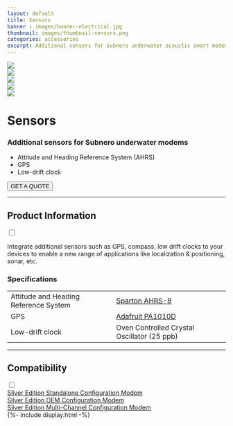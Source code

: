 ```yaml
---
layout: default
title: Sensors
banner : images/banner-electrical.jpg
thumbnail: images/thumbnail-sensors.png
categories: accessories
excerpt: Additional sensors for Subnero underwater acoustic smart modems.
---
```


<div class='full tall' style='background-image: url({{site.baseurl}}/{{page.banner}});'>
  <div class='row'>
    <div class='large-12 columns'>
      <!-- {% include section-header.html title=page.title tagline=page.tagline color=page.title_color class="big" %} -->
    </div>
  </div>
  <div class='four spacing'></div>
  <div class='four spacing'></div>
</div>

<div class='full bg-grey'>
  <div class='row'>
      <div class='accessories'>
        <div class='accessories-img'>
            <div class='mod modBlogPost big'>
              <img id='main-img' src='{{site.baseurl}}/images/accessories-sensors01.jpg'>
            </div>
            <div class='modGallery'>
              <div class='media modTeamMember shortcode-list'>
                <div class="member current-li"><a class='image-nav'><img src='{{site.baseurl}}/images/accessories-sensors01.jpg'></a></div>
                <div class="member"><a class='image-nav'><img src='{{site.baseurl}}/images/accessories-sensors02.jpg'></a></div>
                <div class="member"><a class='image-nav'><img src='{{site.baseurl}}/images/accessories-sensors03.jpg'></a></div>
                <div class="member"><a class='image-nav'><img src='{{site.baseurl}}/images/accessories-sensors04.jpg'></a></div>
              </div>
            </div>
        </div>
        <div class='accessories-info'>
            <h1>Sensors</h1>
            <h3>Additional sensors for Subnero underwater modems</h3>
            <ul>
              <li>Attitude and Heading Reference System (AHRS)</li>
              <li>GPS</li>
              <li>Low-drift clock</li>
            </ul>
            <a href="mailto:sales@subnero.com"><button type="button">GET A QUOTE</button></a>
        </div>
      </div>
      <hr>
      <div class='wrap-collapsible'>
        <h2>Product Information</h2>
        <input id ='product' class='toggle' type='checkbox'>
        <label class='lbl-toggle' for='product'></label>
        <div class='collapsible-content'>
          <p>Integrate additional sensors such as GPS, compass, low drift clocks to your devices to enable a new range of applications like localization & positioning, sonar, etc.</p>
          <h3>Specifications</h3>
          <table style="width:100%">
            <tr>
              <td>Attitude and Heading Reference System</td>
              <td><a href="https://www.spartonnavex.com/product/ahrs-8/" target="_blank">Sparton AHRS-8</a></td>
            </tr>
            <tr>
              <td>GPS</td>
              <td><a href="https://www.adafruit.com/product/4415" target="_blank">Adafruit PA1010D</a></td>
            </tr>
            <tr>
              <td>Low-drift clock</td>
              <td>Oven Controlled Crystal Oscillator (25 ppb)</td>
            </tr>
          </table>
        </div>
      </div>
      <hr>
      <div class='wrap-collapsible'>
        <h2>Compatibility</h2>
        <input id ='compatibility' class='toggle' type='checkbox'>
        <label class='lbl-toggle' for='compatibility'></label>
        <div class='collapsible-content'>
          <div class="brochure-container">
            <a href="{{site.baseurl}}/products/wnc-m25mss4">Silver Edition Standalone Configuration Modem</a>
          </div>
          <div class="brochure-container">
            <a href="{{site.baseurl}}/products/wnc-m25mso4">Silver Edition OEM Configuration Modem</a>
          </div>
          <div class="brochure-container">
            <a href="{{site.baseurl}}/products/wnc-m25mss4+xch">Silver Edition Multi-Channel Configuration Modem</a>
          </div>
        </div>
      </div>
  </div>
</div>
{%- include display.html -%}
